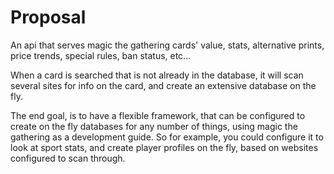 # Proposal
An api that serves magic the gathering cards' value, stats, alternative prints, price trends, special rules, ban status, etc... 

When a card is searched that is not already in the database, it will scan several sites for info on the card, and create an extensive database on the fly. 

The end goal, is to have a flexible framework, that can be configured to create on the fly databases for any number of things, using magic the gathering as a development guide. So for example, you could configure it to look at sport stats, and create player profiles on the fly, based on websites configured to scan through. 